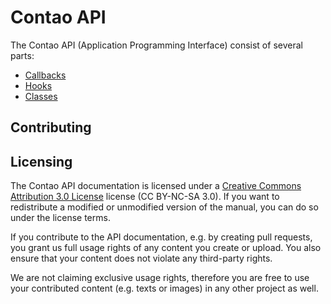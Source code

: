 # Contao API

The Contao API (Application Programming Interface) consist of several parts:

- [Callbacks](callbacks.md)
- [Hooks](hooks.md)
- [Classes](classes)


## Contributing

<TODO>


## Licensing

The Contao API documentation is licensed under a [Creative Commons Attribution
3.0 License][3] license (CC BY-NC-SA 3.0). If you want to redistribute a modified
or unmodified version of the manual, you can do so under the license terms.

If you contribute to the API documentation, e.g. by creating pull requests, you
grant us full usage rights of any content you create or upload. You also
ensure that your content does not violate any third-party rights.

We are not claiming exclusive usage rights, therefore you are free to use your
contributed content (e.g. texts or images) in any other project as well.


[1]: https://contao.org/en/manual.html
[2]: http://github.github.com/github-flavored-markdown/
[3]: http://creativecommons.org/licenses/by-nc-sa/3.0/
